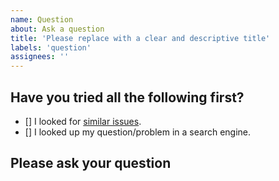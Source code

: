 ```yaml
---
name: Question
about: Ask a question
title: 'Please replace with a clear and descriptive title'
labels: 'question'
assignees: ''
---
```


<!--
Thanks for submitting a question!

Please fill in the sections below.
-->

## Have you tried all the following first?

- [] I looked for [similar issues](https://github.com/nasa/ncompare/issues).
- [] I looked up my question/problem in a search engine.


## Please ask your question
